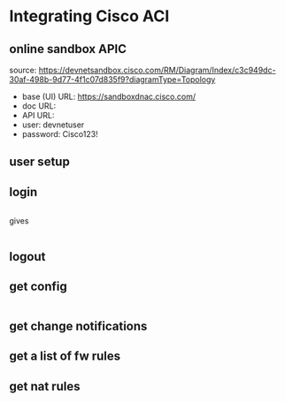 # Integrating Cisco ACI

## online sandbox APIC

source: https://devnetsandbox.cisco.com/RM/Diagram/Index/c3c949dc-30af-498b-9d77-4f1c07d835f9?diagramType=Topology

- base (UI) URL: https://sandboxdnac.cisco.com/
- doc URL: 
- API URL: 
- user: devnetuser
- password: Cisco123!

## user setup

## login
```console

```
gives
```json

```

## logout

## get config

```console
```

## get change notifications

## get a list of fw rules

## get nat rules



